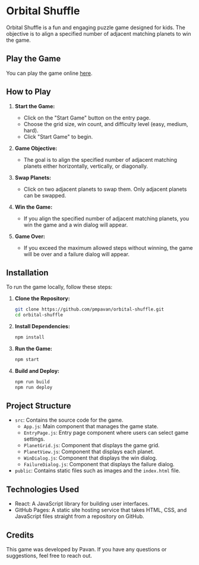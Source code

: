 # Orbital Shuffle

Orbital Shuffle is a fun and engaging puzzle game designed for kids. The objective is to align a specified number of adjacent matching planets to win the game. 

## Play the Game

You can play the game online [here](https://pmpavan.github.io/orbital-shuffle/).

## How to Play

1. **Start the Game:**
   - Click on the "Start Game" button on the entry page.
   - Choose the grid size, win count, and difficulty level (easy, medium, hard).
   - Click "Start Game" to begin.

2. **Game Objective:**
   - The goal is to align the specified number of adjacent matching planets either horizontally, vertically, or diagonally.

3. **Swap Planets:**
   - Click on two adjacent planets to swap them. Only adjacent planets can be swapped.

4. **Win the Game:**
   - If you align the specified number of adjacent matching planets, you win the game and a win dialog will appear.

5. **Game Over:**
   - If you exceed the maximum allowed steps without winning, the game will be over and a failure dialog will appear.

## Installation

To run the game locally, follow these steps:

1. **Clone the Repository:**
   ```bash
   git clone https://github.com/pmpavan/orbital-shuffle.git
   cd orbital-shuffle
   ```

2. **Install Dependencies:**
   ```bash
   npm install
   ```

3. **Run the Game:**
   ```bash
   npm start
   ```

4. **Build and Deploy:**
   ```bash
   npm run build
   npm run deploy
   ```

## Project Structure

- `src`: Contains the source code for the game.
  - `App.js`: Main component that manages the game state.
  - `EntryPage.js`: Entry page component where users can select game settings.
  - `PlanetGrid.js`: Component that displays the game grid.
  - `PlanetView.js`: Component that displays each planet.
  - `WinDialog.js`: Component that displays the win dialog.
  - `FailureDialog.js`: Component that displays the failure dialog.
- `public`: Contains static files such as images and the `index.html` file.

## Technologies Used

- React: A JavaScript library for building user interfaces.
- GitHub Pages: A static site hosting service that takes HTML, CSS, and JavaScript files straight from a repository on GitHub.

## Credits

This game was developed by Pavan. If you have any questions or suggestions, feel free to reach out.
